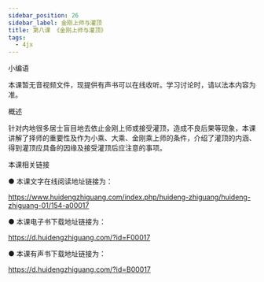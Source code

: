 ```yaml
---
sidebar_position: 26
sidebar_label: 金刚上师与灌顶
title: 第八课 《金刚上师与灌顶》
tags:
  - 4jx
---
```

   小编语

本课暂无音视频文件，现提供有声书可以在线收听。学习讨论时，请以法本内容为准。

概述

 针对内地很多居士盲目地去依止金刚上师或接受灌顶，造成不良后果等现象，本课讲解了择师的重要性及作为小乘、大乘、金刚乘上师的条件，介绍了灌顶的内涵、得到灌顶应具备的因缘及接受灌顶后应注意的事项。

 本课相关链接

●  本课文字在线阅读地址链接为：

https://www.huidengzhiguang.com/index.php/huideng-zhiguang/huideng-zhiguang-01/154-a00017

●  本课电子书下载地址链接为：

https://d.huidengzhiguang.com/?id=F00017

●  本课有声书下载地址链接为：

https://d.huidengzhiguang.com/?id=B00017
